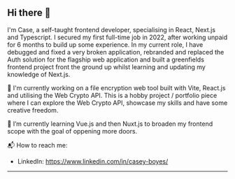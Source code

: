 ## Hi there 👋

I'm Case, a self-taught frontend developer, specialising in React, Next.js and Typescript. I secured my first full-time job in 2022, after working unpaid for 6 months to build up some experience. In my current role, I have debugged and fixed a very broken application, rebranded and replaced the Auth solution for the flagship web application and built a greenfields frontend project front the ground up whilst learning and updating my knowledge of Next.js. 

🔭 I'm currently working on a file encryption web tool built with Vite, React.js and utilising the Web Crypto API. This is a hobby project / portfolio piece where I can explore the Web Crypto API, showcase my skills and have some creative freedom.

🌱 I’m currently learning Vue.js and then Nuxt.js to broaden my frontend scope with the goal of oppening more doors.

📬 How to reach me:

- LinkedIn: https://www.linkedin.com/in/casey-boyes/

<hr>


<!--
**Chimpicus/Chimpicus** is a ✨ _special_ ✨ repository because its `README.md` (this file) appears on your GitHub profile.

Here are some ideas to get you started:

- 🔭 I’m currently working on ...
- 🌱 I’m currently learning ...
- 👯 I’m looking to collaborate on ...
- 🤔 I’m looking for help with ...
- 💬 Ask me about ...
- 📫 How to reach me: ...
- 😄 Pronouns: ...
- ⚡ Fun fact: ...
-->
